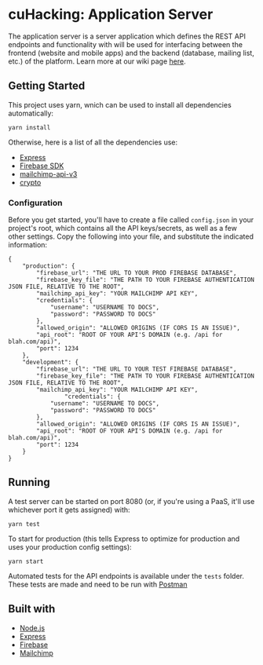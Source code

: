 # cuHacking: Application Server
The application server is a server application which defines the REST API endpoints and functionality with will be used for interfacing between the frontend (website and mobile apps) and the backend (database, mailing list, etc.) of the platform. Learn more at our wiki page [here](https://github.com/cuhacking/cuHacking-wiki/wiki/Application-Server).

## Getting Started
This project uses yarn, wnich can be used to install all dependencies automatically:

`yarn install`

Otherwise, here is a list of all the dependencies use:
* [Express](https://expressjs.com/)
* [Firebase SDK](https://firebase.google.com/docs/reference/js)
* [mailchimp-api-v3](https://www.npmjs.com/package/mailchimp-api-v3)
* [crypto](https://nodejs.org/api/crypto.html)

### Configuration
Before you get started, you'll have to create a file called `config.json` in your project's root, which contains all the API keys/secrets, as well as a few other settings. Copy the following into your file, and substitute the indicated information:

```
{
    "production": {
        "firebase_url": "THE URL TO YOUR PROD FIREBASE DATABASE",
        "firebase_key_file": "THE PATH TO YOUR FIREBASE AUTHENTICATION JSON FILE, RELATIVE TO THE ROOT",
        "mailchimp_api_key": "YOUR MAILCHIMP API KEY",
        "credentials": {
            "username": "USERNAME TO DOCS",
            "password": "PASSWORD TO DOCS"
        },
        "allowed_origin": "ALLOWED ORIGINS (IF CORS IS AN ISSUE)",
        "api_root": "ROOT OF YOUR API'S DOMAIN (e.g. /api for blah.com/api)",
        "port": 1234
    },
    "development": {
        "firebase_url": "THE URL TO YOUR TEST FIREBASE DATABASE",
        "firebase_key_file": "THE PATH TO YOUR FIREBASE AUTHENTICATION JSON FILE, RELATIVE TO THE ROOT",
        "mailchimp_api_key": "YOUR MAILCHIMP API KEY",
                "credentials": {
            "username": "USERNAME TO DOCS",
            "password": "PASSWORD TO DOCS"
        },
        "allowed_origin": "ALLOWED ORIGINS (IF CORS IS AN ISSUE)",
        "api_root": "ROOT OF YOUR API'S DOMAIN (e.g. /api for blah.com/api)",
        "port": 1234
    }
}
```

## Running
A test server can be started on port 8080 (or, if you're using a PaaS, it'll use whichever port it gets assigned) with:

`yarn test`

To start for production (this tells Express to optimize for production and uses your production config settings):

`yarn start`

Automated tests for the API endpoints is available under the `tests` folder. These tests are made and need to be run with [Postman](https://github.com/cuhacking/cuHacking-wiki/wiki/Postman)


## Built with
* [Node.js](https://nodejs.org/en/)
* [Express](https://expressjs.com/)
* [Firebase](https://firebase.google.com/)
* [Mailchimp](https://mailchimp.com/)

